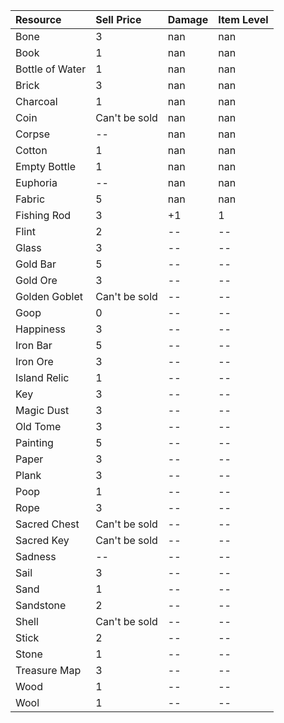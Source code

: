 | Resource        | Sell Price    | Damage   | Item Level   |
|:----------------|:--------------|:---------|:-------------|
| Bone            | 3             | nan      | nan          |
| Book            | 1             | nan      | nan          |
| Bottle of Water | 1             | nan      | nan          |
| Brick           | 3             | nan      | nan          |
| Charcoal        | 1             | nan      | nan          |
| Coin            | Can't be sold | nan      | nan          |
| Corpse          | --            | nan      | nan          |
| Cotton          | 1             | nan      | nan          |
| Empty Bottle    | 1             | nan      | nan          |
| Euphoria        | --            | nan      | nan          |
| Fabric          | 5             | nan      | nan          |
| Fishing Rod     | 3             | +1       | 1            |
| Flint           | 2             | --       | --           |
| Glass           | 3             | --       | --           |
| Gold Bar        | 5             | --       | --           |
| Gold Ore        | 3             | --       | --           |
| Golden Goblet   | Can't be sold | --       | --           |
| Goop            | 0             | --       | --           |
| Happiness       | 3             | --       | --           |
| Iron Bar        | 5             | --       | --           |
| Iron Ore        | 3             | --       | --           |
| Island Relic    | 1             | --       | --           |
| Key             | 3             | --       | --           |
| Magic Dust      | 3             | --       | --           |
| Old Tome        | 3             | --       | --           |
| Painting        | 5             | --       | --           |
| Paper           | 3             | --       | --           |
| Plank           | 3             | --       | --           |
| Poop            | 1             | --       | --           |
| Rope            | 3             | --       | --           |
| Sacred Chest    | Can't be sold | --       | --           |
| Sacred Key      | Can't be sold | --       | --           |
| Sadness         | --            | --       | --           |
| Sail            | 3             | --       | --           |
| Sand            | 1             | --       | --           |
| Sandstone       | 2             | --       | --           |
| Shell           | Can't be sold | --       | --           |
| Stick           | 2             | --       | --           |
| Stone           | 1             | --       | --           |
| Treasure Map    | 3             | --       | --           |
| Wood            | 1             | --       | --           |
| Wool            | 1             | --       | --           |